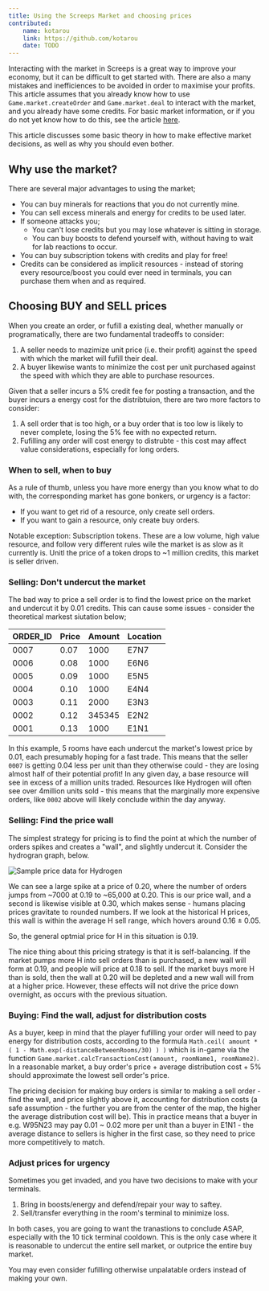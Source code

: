```yaml
---
title: Using the Screeps Market and choosing prices
contributed:
    name: kotarou
    link: https://github.com/kotarou
    date: TODO
---
```


Interacting with the market in Screeps is a great way to improve your economy, but it can be difficult to get started with. There are also a many mistakes and inefficiences to be avoided in order to maximise your profits. This article assumes that you already know how to use `Game.market.createOrder` and `Game.market.deal` to interact with the market, and you already have some credits. For basic market information, or if you do not yet know how to do this, see the article [here](http://docs.screeps.com/market.html).

This article discusses some basic theory in how to make effective market decisions, as well as why you should even bother. 

## Why use the market?

There are several major advantages to using the market;

- You can buy minerals for reactions that you do not currently mine.
- You can sell excess minerals and energy for credits to be used later.
- If someone attacks you;
    - You can't lose credits but you may lose whatever is sitting in storage.
    - You can buy boosts to defend yourself with, without having to wait for lab reactions to occur.
- You can buy subscription tokens with credits and play for free!
- Credits can be considered as implicit resources - instead of storing every resource/boost you could ever need in terminals, you can purchase them when and as required.

## Choosing BUY and SELL prices

When you create an order, or fufill a existing deal, whether manually or programatically, there are two fundamental tradeoffs to consider:

1) A seller needs to mazimize unit price (i.e. their profit) against the speed with which the market will fufill their deal.
2) A buyer likewise wants to minimize the cost per unit purchased against the speed with which they are able to purchase resources.

Given that a seller incurs a 5% credit fee for posting a transaction, and the buyer incurs a energy cost for the distribtuion, there are two more factors to consider:

1) A sell order that is too high, or a buy order that is too low is likely to never complete, losing the 5% fee with no expected return.
2) Fufilling any order will cost energy to distrubte - this cost may affect value considerations, especially for long orders.

### When to sell, when to buy

As a rule of thumb, unless you have more energy than you know what to do with, the corresponding market has gone bonkers, or urgency is a factor:
- If you want to get rid of a resource, only create sell orders.
- If you want to gain a resource, only create buy orders.

Notable exception: Subscription tokens. These are a low volume, high value resource, and follow very different rules wile the market is as slow as it currently is. Unitl the price of a token drops to ~1 million credits, this market is seller driven.

### Selling: Don't undercut the market

The bad way to price a sell order is to find the lowest price on the market and undercut it by 0.01 credits. This can cause some issues - consider the theoretical markest siutation below;

ORDER_ID | Price | Amount |  Location
--- | --- | --- | --- |
0007 | 0.07 | 1000 | E7N7
0006 | 0.08 | 1000 | E6N6
0005 | 0.09 | 1000 | E5N5
0004 | 0.10 | 1000 | E4N4
0003 | 0.11 | 2000 | E3N3
0002 | 0.12 | 345345 | E2N2
0001 | 0.13 | 1000 | E1N1

In this example, 5 rooms have each undercut the market's lowest price by 0.01, each presumably hoping for a fast trade. This means that the seller `0007` is getting 0.04 less per unit than they otherwise could - they are losing almost half of their potential profit! In any given day, a base resource will see in excess of a million units traded. Resources like Hydrogen will often see over 4million units sold - this means that the marginally more expensive orders, like `0002` above will likely conclude within the day anyway. 

### Selling: Find the price wall

The simplest strategy for pricing is to find the point at which the number of orders spikes and creates a "wall", and slightly undercut it. Consider the hydrogran graph, below. 

![Sample price data for Hydrogen](./h_sell_wide.png "Sample price data for Hydrogen")

We can see a large spike at a price of 0.20, where the number of orders jumps from ~7000 at 0.19 to ~65,000 at 0.20. This is our price wall, and a second is likewise visible at 0.30, which makes sense - humans placing prices gravitate to rounded numbers. If we look at the historical H prices, this wall is within the average H sell range, which hovers around 0.16 ± 0.05. 

So, the general optmial price for H in this situation is 0.19.

The nice thing about this pricing strategy is that it is self-balancing. If the market pumps more H into sell orders than is purchased, a new wall will form at 0.19, and people will price at 0.18 to sell. If the market buys more H than is sold, then the wall at 0.20 will be depleted and a new wall will from at a higher price. However, these effects will not drive the price down overnight, as occurs with the previous situation.

### Buying: Find the wall, adjust for distribution costs

As a buyer, keep in mind that the player fufilling your order will need to pay energy for distribution costs, according to the formula `Math.ceil( amount * ( 1 - Math.exp(-distanceBetweenRooms/30) ) )` which is in-game via the function `Game.market.calcTransactionCost(amount, roomName1, roomName2)`. In a reasonable market, a buy order's price + average distribution cost + 5% should approximate the lowest sell order's price.

The pricing decision for making buy orders is similar to making a sell order - find the wall, and price slightly above it, accounting for distribution costs (a safe assumption - the further you are from the center of the map, the higher the average distribution cost will be). This in practice means that a buyer in e.g. W95N23 may pay 0.01 ~ 0.02 more per unit than a buyer in E1N1 - the average distance to sellers is higher in the first case, so they need to price more competitively to match. 

### Adjust prices for urgency

Sometimes you get invaded, and you have two decisions to make with your terminals.

1) Bring in boosts/energy and defend/repair your way to saftey.
2) Sell/transfer everything in the room's terminal to minimize loss.

In both cases, you are going to want the tranastions to conclude ASAP, especially with the 10 tick terminal cooldown. This is the only case where it is reasonable to undercut the entire sell market, or outprice the entire buy market. 

You may even consider fufilling otherwise unpalatable orders instead of making your own.
